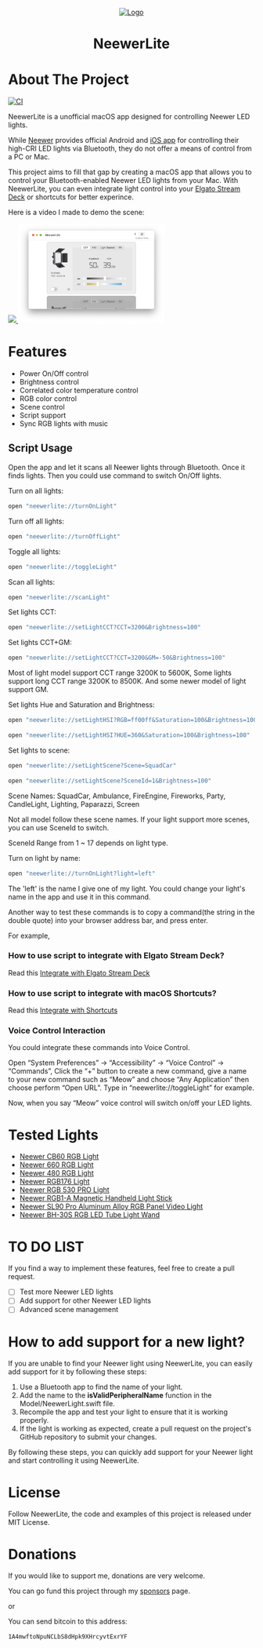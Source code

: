 <p align="center">
<a  href="https://github.com/keefo/NeewerLite">
    <img src="Design/icon_128x128@2x.png" alt="Logo" width="150" height="150">
</a>
</p>

<h1 align="center">NeewerLite</h1>

# About The Project

[![CI](https://github.com/keefo/NeewerLite/actions/workflows/ci.yml/badge.svg)](https://github.com/keefo/NeewerLite/actions/workflows/ci.yml)

NeewerLite is a unofficial macOS app designed for controlling Neewer LED lights. 

While [Neewer](https://neewer.com/) provides official Android and [iOS app](https://apps.apple.com/us/app/neewer/id1455948340) for controlling their high-CRI LED lights via Bluetooth, they do not offer a means of control from a PC or Mac. 

This project aims to fill that gap by creating a macOS app that allows you to control your Bluetooth-enabled Neewer LED lights from your Mac. With NeewerLite, you can even integrate light control into your [Elgato Stream Deck](https://www.elgato.com/en/gaming/stream-deck) or shortcuts for better experince.

Here is a video I made to demo the scene: 

<p>
<a align="left" href="https://youtu.be/pbNi6HZTDEc">
	<img src="https://j.gifs.com/3Qz2Ox.gif" />
</a>
<img src="screenshot.png" width="300px" />
</p>

# Features

- Power On/Off control
- Brightness control
- Correlated color temperature control
- RGB color control
- Scene control
- Script support
- Sync RGB lights with music

## Script Usage

Open the app and let it scans all Neewer lights through Bluetooth. Once it finds lights. Then you could use command to switch On/Off lights.

Turn on all lights:

```bash
open "neewerlite://turnOnLight"
```

Turn off all lights:
```bash
open "neewerlite://turnOffLight"
```

Toggle all lights:
```bash
open "neewerlite://toggleLight"
```

Scan all lights:
```bash
open "neewerlite://scanLight"
```

Set lights CCT:
```bash
open "neewerlite://setLightCCT?CCT=3200&Brightness=100"
```

Set lights CCT+GM:
```bash
open "neewerlite://setLightCCT?CCT=3200&GM=-50&Brightness=100"
```

Most of light model support CCT range 3200K to 5600K, Some lights support long CCT range 3200K to 8500K. And some newer model of light support GM.


Set lights Hue and Saturation and Brightness:
```bash
open "neewerlite://setLightHSI?RGB=ff00ff&Saturation=100&Brightness=100"
```

```bash
open "neewerlite://setLightHSI?HUE=360&Saturation=100&Brightness=100"
```

Set lights to scene:

```bash
open "neewerlite://setLightScene?Scene=SquadCar"
```

```bash
open "neewerlite://setLightScene?SceneId=1&Brightness=100"
```

Scene Names: SquadCar, Ambulance, FireEngine, Fireworks, Party, CandleLight, Lighting, Paparazzi, Screen

Not all model follow these scene names. If your light support more scenes, you can use SceneId to switch.

SceneId Range from 1 ~ 17 depends on light type.

Turn on light by name:

```bash
open "neewerlite://turnOnLight?light=left"
```

The 'left' is the name I give one of my light. You could change your light's name in the app and use it in this command.

Another way to test these commands is to copy a command(the string in the double quote) into your browser address bar, and press enter.

For example, 


### How to use script to integrate with Elgato Stream Deck?

Read this [Integrate with Elgato Stream Deck](./Docs/Integrate-with-streamdeck.md)

### How to use script to integrate with macOS Shortcuts?

Read this [Integrate with Shortcuts](./Docs/Integrate-with-shortcut.md)

### Voice Control Interaction

You could integrate these commands into Voice Control. 

Open “System Preferences” -> “Accessibility” -> “Voice Control” -> “Commands”, Click the “+” button to create a new command, give a name to your new command such as “Meow” and choose “Any Application” then choose perform “Open URL”.  Type in “neewerlite://toggleLight” for example. 

Now, when you say “Meow” voice control will switch on/off your LED lights.

# Tested Lights

* [Neewer CB60 RGB Light](https://neewer.com/products/neewer-led-video-light-66601007)
* [Neewer 660 RGB Light](https://neewer.com/products/neewer-led-light-10096807)
* [Neewer 480 RGB Light](https://neewer.com/collections/rgb-led-panel-light/products/neewer-led-light-10096594)
* [Neewer RGB176 Light](https://neewer.com/products/neewer-rgb176-video-light-with-app-control-10098961)
* [Neewer RGB 530 PRO Light](https://www.amazon.ca/360%C2%B0Full-Streaming-Broadcasting-Conference-Photography/dp/B08MVTJTVQ)
* [Neewer RGB1-A Magnetic Handheld Light Stick](https://ca.neewer.com/products/neewer-cri98-rgb1-handheld-led-video-light-66601508)
* [Neewer SL90 Pro Aluminum Alloy RGB Panel Video Light](https://ca.neewer.com/products/neewer-sl90-12w-on-camera-rgb-panel-video-light-66600927)
* [Neewer BH-30S RGB LED Tube Light Wand](https://ca.neewer.com/products/neewer-bh30s-rgb-led-tube-light-wand-66602411)


# TO DO LIST

If you find a way to implement these features, feel free to create a pull request.

- [ ] Test more Neewer LED lights
- [ ] Add support for other Neewer LED lights
- [ ] Advanced scene management

# How to add support for a new light?

If you are unable to find your Neewer light using NeewerLite, you can easily add support for it by following these steps:

1. Use a Bluetooth app to find the name of your light.
2. Add the name to the **isValidPeripheralName** function in the Model/NeewerLight.swift file.
3. Recompile the app and test your light to ensure that it is working properly.
4. If the light is working as expected, create a pull request on the project's GitHub repository to submit your changes.

By following these steps, you can quickly add support for your Neewer light and start controlling it using NeewerLite.

# License

Follow NeewerLite, the code and examples of this project is released under MIT License.

# Donations

If you would like to support me, donations are very welcome.

You can go fund this project through my [sponsors](https://github.com/sponsors/keefo) page.

or

You can send bitcoin to this address:

```
1A4mwftoNpuNCLbS8dHpk9XHrcyvtExrYF
```


